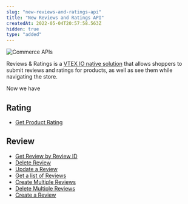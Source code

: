 ```yaml
---
slug: "new-reviews-and-ratings-api"
title: "New Reviews and Ratings API"
createdAt: 2022-05-04T20:57:58.563Z
hidden: true
type: "added"
---
```


![Commerce APIs](https://raw.githubusercontent.com/vtexdocs/dev-portal-content/main/images/new-reviews-and-ratings-api-0.png)

Reviews & Ratings is a [VTEX IO native solution](https://developers.vtex.com/vtex-developer-docs/docs/vtex-reviews-and-ratings) that allows shoppers to submit reviews and ratings for products, as well as see them while navigating the store.

Now we have

## Rating

- [Get Product Rating](https://developers.vtex.com/vtex-rest-api/reference/getproductrating)

## Review

- [Get Review by Review ID](https://developers.vtex.com/vtex-rest-api/reference/getreviewbyreviewid)
- [Delete Review](https://developers.vtex.com/vtex-rest-api/reference/deletereview)
- [Update a Review](https://developers.vtex.com/vtex-rest-api/reference/editreview)
- [Get a list of Reviews](https://developers.vtex.com/vtex-rest-api/reference/getalistofreviews)
- [Create Multiple Reviews](https://developers.vtex.com/vtex-rest-api/reference/savemultiplereviews)
- [Delete Multiple Reviews](https://developers.vtex.com/vtex-rest-api/reference/deletemultiplereviews)
- [Create a Review](https://developers.vtex.com/vtex-rest-api/reference/savereview)
